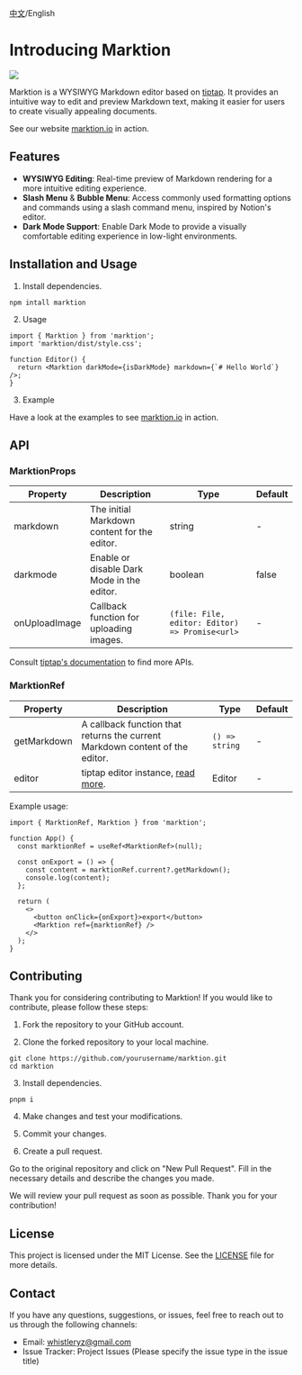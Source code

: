 [中文](https://github.com/microvoid/marktion/blob/main/README-zh_CN.md)/English

# Introducing Marktion

![](https://github.com/microvoid/marktion/blob/main/public/recorder.gif)

Marktion is a WYSIWYG Markdown editor based on [tiptap](https://tiptap.dev/). It provides an intuitive way to edit and preview Markdown text, making it easier for users to create visually appealing documents.

See our website [marktion.io](https://marktion.io) in action.

## Features

- **WYSIWYG Editing**: Real-time preview of Markdown rendering for a more intuitive editing experience.
- **Slash Menu** & **Bubble Menu**: Access commonly used formatting options and commands using a slash command menu, inspired by Notion's editor.
- **Dark Mode Support**: Enable Dark Mode to provide a visually comfortable editing experience in low-light environments.

## Installation and Usage

1. Install dependencies.

```shell
npm intall marktion
```

2. Usage

```tsx
import { Marktion } from 'marktion';
import 'marktion/dist/style.css';

function Editor() {
  return <Marktion darkMode={isDarkMode} markdown={`# Hello World`} />;
}
```

3. Example

Have a look at the examples to see [marktion.io](https://marktion.io) in action.

## API

### MarktionProps

| **Property**  | **Description**                              | **Type**                                       | Default |
| ------------- | -------------------------------------------- | ---------------------------------------------- | ------- |
| markdown      | The initial Markdown content for the editor. | string                                         | -       |
| darkmode      | Enable or disable Dark Mode in the editor.   | boolean                                        | false   |
| onUploadImage | Callback function for uploading images.      | `(file: File, editor: Editor) => Promise<url>` | -       |

Consult [tiptap's documentation](https://tiptap.dev/installation/react) to find more APIs.

### MarktionRef

| **Property** | **Description**                                                              | **Type**       | Default |
| ------------ | ---------------------------------------------------------------------------- | -------------- | ------- |
| getMarkdown  | A callback function that returns the current Markdown content of the editor. | `() => string` | -       |
| editor       | tiptap editor instance, [read more](https://tiptap.dev/installation/react).  | Editor         | -       |

Example usage:

```tsx
import { MarktionRef, Marktion } from 'marktion';

function App() {
  const marktionRef = useRef<MarktionRef>(null);

  const onExport = () => {
    const content = marktionRef.current?.getMarkdown();
    console.log(content);
  };

  return (
    <>
      <button onClick={onExport}>export</button>
      <Marktion ref={marktionRef} />
    </>
  );
}
```

## Contributing

Thank you for considering contributing to Marktion! If you would like to contribute, please follow these steps:

1. Fork the repository to your GitHub account.

2. Clone the forked repository to your local machine.

```shell
git clone https://github.com/yourusername/marktion.git
cd marktion
```

3. Install dependencies.

```shell
pnpm i
```

4. Make changes and test your modifications.

5. Commit your changes.

6. Create a pull request.

Go to the original repository and click on "New Pull Request". Fill in the necessary details and describe the changes you made.

We will review your pull request as soon as possible. Thank you for your contribution!

## License

This project is licensed under the MIT License. See the [LICENSE](https://github.com/microvoid/marktion/blob/main/LICENSE) file for more details.

## Contact

If you have any questions, suggestions, or issues, feel free to reach out to us through the following channels:

- Email: whistleryz@gmail.com
- Issue Tracker: Project Issues (Please specify the issue type in the issue title)
